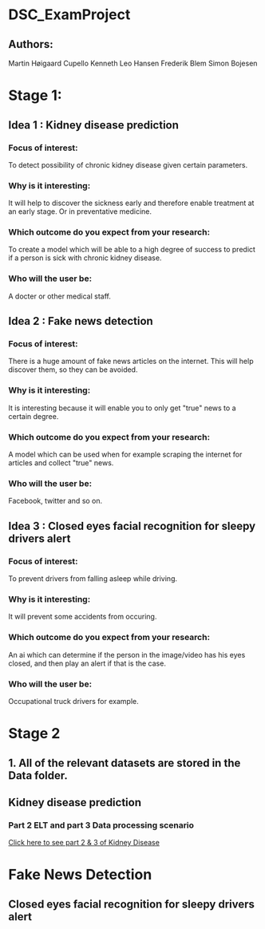 # DSC_ExamProject
## Authors:
Martin Høigaard Cupello
Kenneth Leo Hansen
Frederik Blem
Simon Bojesen

# Stage 1:
## Idea 1 : Kidney disease prediction
### Focus of interest:
To detect possibility of chronic kidney disease given certain parameters.
### Why is it interesting:
It will  help to discover the sickness early and therefore enable treatment at an early stage. Or in preventative medicine.
### Which outcome do you expect from your research:
To create a model which will be able to a high degree of success to predict if a person is sick with chronic kidney disease.
### Who will the user be:
A docter or other medical staff.

## Idea 2 : Fake news detection
### Focus of interest:
There is a huge amount of fake news articles on the internet. This will help discover them, so they can be avoided.
### Why is it interesting:
It is interesting because it will enable you to only get "true" news to a certain degree.
### Which outcome do you expect from your research:
A model which can be used when for example scraping the internet for articles and collect "true" news.
### Who will the user be:
Facebook, twitter and so on.

## Idea 3 : Closed eyes facial recognition for sleepy drivers alert
### Focus of interest:
To prevent drivers from falling asleep while driving.
### Why is it interesting:
It will prevent some accidents from occuring.
### Which outcome do you expect from your research:
An ai which can determine if the person in the image/video has his eyes closed, and then play an alert if that is the case.
### Who will the user be:
Occupational truck drivers for example.

# Stage 2

## 1. All of the relevant  datasets are stored in the Data folder.


##  Kidney disease prediction
### Part 2 ELT and part 3 Data processing scenario 
[Click here to see part 2 & 3 of Kidney Disease](Python/kidneyNotebook.ipynb)



#  Fake News Detection


## Closed eyes facial recognition for sleepy drivers alert
